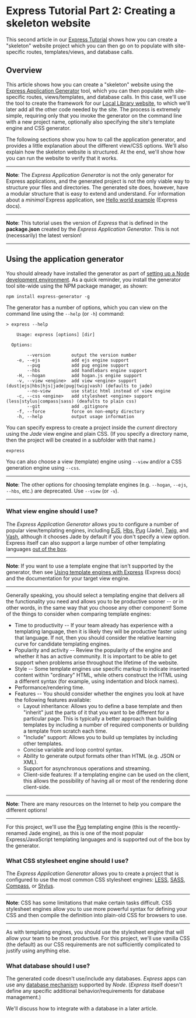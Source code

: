 # Express Tutorial Part 2: Creating a skeleton website

This second article in our [Express Tutorial](https://github.com/AndrewSRea/My_Learning_Port/tree/main/JavaScript/Server-Side_Website_Programming/Express_Web_Framework/Express_Tutorial_Local_Library#express-tutorial-the-local-library-website) shows how you can create a "skeleton" website project which you can then go on to populate with site-specific routes, templates/views, and database calls.

## Overview

This article shows how you can create a "skeleton" website using the [Express Application Generator](https://expressjs.com/en/starter/generator.html) tool, which you can then populate with site-specific routes, views/templates, and database calls. In this case, we'll use the tool to create the framework for our [Local Library website](https://github.com/AndrewSRea/My_Learning_Port/tree/main/JavaScript/Server-Side_Website_Programming/Express_Web_Framework/Express_Tutorial_Local_Library#express-tutorial-the-local-library-website), to which we'll later add all the other code needed by the site. The process is extremely simple, requiring only that you invoke the generator on the command line with a new project name, optionally also specifying the site's template engine and CSS generator.

The following sections show you how to call the application generator, and provides a little explanation about the different view/CSS options. We'll also explain how the skeleton website is structured. At the end, we'll show how you can run the website to verify that it works.

<hr>

**Note**: The *Express Application Generator* is not the only generator for Express applications, and the generated project is not the only viable way to structure your files and directories. The generated site does, however, have a modular structure that is easy to extend and understand. For information about a *minimal* Express application, see [Hello world example](https://expressjs.com/en/starter/hello-world.html) (Express docs).

<hr>

**Note**: This tutorial uses the version of *Express* that is defined in the **package.json** created by the *Express Application Generator*. This is not (necessarily) the latest version!

<hr>

## Using the application generator

You should already have installed the generator as part of [setting up a Node development environment](). As a quick reminder, you install the generator tool site-wide using the NPM package manager, as shown:
```
npm install express-generator -g
```
The generator has a number of options, which you can view on the command line using the `--help` (or `-h`) command:
```
> express --help

    Usage: express [options] [dir]

  Options:

        --version        output the version number
    -e, --ejs            add ejs engine support
        --pug            add pug engine support
        --hbs            add handlebars engine support
    -H, --hogan          add hogan.js engine support
    -v, --view <engine>  add view <engine> support (dust|ejs|hbs|hjs|jade|pug|twig|vash) (defaults to jade)
        --no-view        use static html instead of view engine
    -c, --css <engine>   add stylesheet <engine> support (less|stylus|compass|sass) (deafults to plain css)
        --git            add .gitignore
    -f, --force          force on non-empty directory
    -h, --help           output usage information
```
You can specify express to create a project inside the *current* directory using the *Jade* view engine and plain CSS. (If you specify a directory name, then the project will be created in a subfolder with that name.)
```
express
```
You can also choose a view (template) engine using `--view` and/or a CSS generation engine using `--css`.

<hr>

**Note**: The other options for choosing template engines (e.g. `--hogan`, `--ejs`, `--hbs`, etc.) are deprecated. Use `--view` (or `-v`).

<hr>

### What view engine should I use?

The *Express Application Generator* allows you to configure a number of popular view/templating engines, including [EJS](https://www.npmjs.com/package/ejs), [Hbs](https://github.com/pillarjs/hbs), [Pug](https://pugjs.org/api/getting-started.html) (Jade), [Twig](https://www.npmjs.com/package/twig), and [Vash](https://www.npmjs.com/package/vash), although it chooses Jade by default if you don't specify a view option. Express itself can also support a large number of other templating languages [out of the box](https://github.com/expressjs/express/wiki#template-engines).

<hr>

**Note**: If you want to use a template engine that isn't supported by the generator, then see [Using template engines with Express](https://expressjs.com/en/guide/using-template-engines.html) (Express docs) and the documentation for your target view engine.

<hr>

Generally speaking, you should select a templating engine that delivers all the functionality you need and allows you to be productive sooner -- or in other words, in the same way that you choose any other component! Some of the things to consider when comparing template engines:

* Time to productivity -- If your team already has experience with a templating language, then it is likely they will be productive faster using that language. If not, then you should consider the relative learning curve for candidate templating engines.
* Popularity and activity -- Review the popularity of the engine and whether it has an active community. It is important to be able to get support when problems arise throughout the lifetime of the website.
* Style -- Some template engines use specific markup to indicate inserted content within "ordinary" HTML, while others construct the HTML using a different syntax (for example, using indentation and block names).
* Performance/rendering time.
* Features -- You should consider whether the engines you look at have the following features available:
    - Layout inheritance: Allows you to define a base template and then "inherit" just the parts of it that you want to be different for a particular page. This is typically a better approach than building templates by including a number of required components or building a template from scratch each time.
    - "Include" support: Allows you to build up templates by including other templates.
    - Concise variable and loop control syntax.
    - Ability to generate output formats other than HTML (e.g. JSON or XML).
    - Support for asynchronous operations and streaming.
    - Client-side features: If a templating engine can be used on the client, this allows the possibility of having all or most of the rendering done client-side.

<hr>

**Note**: There are many resources on the Internet to help you compare the different options!

<hr>

For this project, we'll use the [Pug](https://pugjs.org/api/getting-started.html) templating engine (this is the recently-renamed Jade engine), as this is one of the most popular Express/JavaScript templating languages and is supported out of the box by the generator.

### What CSS stylesheet engine should I use?

The *Express Application Generator* allows you to create a project that is configured to use the most common CSS stylesheet engines: [LESS](https://lesscss.org/), [SASS](https://sass-lang.com/), [Compass](http://compass-style.org/), or [Stylus](https://stylus-lang.com/).

<hr>

**Note**: CSS has some limitations that make certain tasks difficult. CSS stylesheet engines allow you to use more powerful syntax for defining your CSS and then compile the definition into plain-old CSS for browsers to use.

<hr>

As with templating engines, you should use the stylesheet engine that will allow your team to be most productive. For this project, we'll use vanilla CSS (the default) as our CSS requirements are not sufficiently complicated to justify using anything else.

### What database should I use?

The generated code doesn't use/include any databases. *Express* apps can use any [database mechanism](https://expressjs.com/en/guide/database-integration.html) supported by *Node*. (*Express* itself doesn't define any specific additional behavior/requirements for database management.)

We'll discuss how to integrate with a database in a later article.